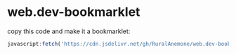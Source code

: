 # web.dev-bookmarklet
copy this code and make it a bookmarklet:
```js
javascript:fetch('https://cdn.jsdelivr.net/gh/RuralAnemone/web.dev-bookmarklet@master/code.js').then(data=>{data.text().then(text=>{eval(text)})});
```
